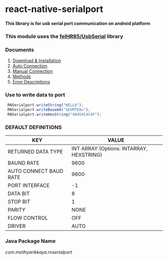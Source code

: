 
# react-native-serialport

#### This library is for usb serial port communication on android platform 

### This module uses the [felHR85/UsbSerial](https://github.com/felHR85/UsbSerial) library

### Documents
1. [Download & Installation](https://github.com/melihyarikkaya/react-native-serialport/wiki/Download-&-Installation)  
2. [Auto Connection](https://github.com/melihyarikkaya/react-native-serialport/wiki/Auto-Connection)  
3. [Manual Connection](https://github.com/melihyarikkaya/react-native-serialport/wiki/Manual-Connection)  
4. [Methods](https://github.com/melihyarikkaya/react-native-serialport/wiki/Methods)  
5. [Error Descriptions](https://github.com/melihyarikkaya/react-native-serialport/wiki/Error-Descriptions)  

### Use to write data to port
```javascript
 RNSerialport.writeString("HELLO");
 RNSerialport.writeBase64("SEVMTE8=");
 RNSerialport.writeHexString("48454C4C4F");
```
### DEFAULT DEFINITIONS
| KEY                    | VALUE                                    |
|------------------------|------------------------------------------|
| RETURNED DATA TYPE     | INT ARRAY (Options: INTARRAY, HEXSTRING) |
| BAUND RATE             | 9600                                     |
| AUTO CONNECT BAUD RATE | 9600                                     |
| PORT INTERFACE         | -1                                       |
| DATA BIT               | 8                                        |
| STOP BIT               | 1                                        |
| PARITY                 | NONE                                     |
| FLOW CONTROL           | OFF                                      |
| DRIVER                 | AUTO                                     |

### Java Package Name
 _com.melihyarikkaya.rnserialport_